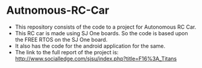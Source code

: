 # Autnomous-RC-Car
- This repository consists of the code to a project for Autonomous RC Car.
- This RC car is made using SJ One boards. So the code is based upon the FREE RTOS on the SJ One board.
- It also has the code for the android application for the same.
- The link to the full report of the project is: http://www.socialledge.com/sjsu/index.php?title=F16%3A_Titans
